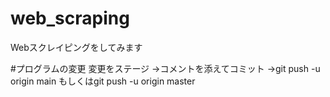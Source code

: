# web_scraping
Webスクレイピングをしてみます

#プログラムの変更
変更をステージ
->コメントを添えてコミット
->git push -u origin main
  もしくはgit push -u origin master

